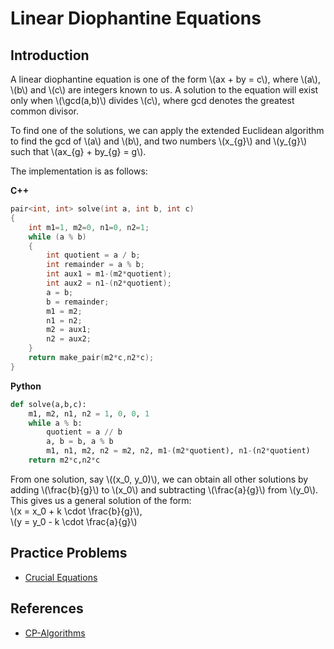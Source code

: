 # Linear Diophantine Equations

## Introduction
A linear diophantine equation is one of the form \\(ax + by = c\\), where \\(a\\), \\(b\\) and \\(c\\) are integers known to us. A solution to the equation will exist only when \\(\gcd(a,b)\\) divides \\(c\\), where gcd denotes the greatest common divisor.

To find one of the solutions, we can apply the extended Euclidean algorithm to find the gcd of \\(a\\) and \\(b\\), and two numbers \\(x_{g}\\) and \\(y_{g}\\) such that \\(ax_{g} + by_{g} = g\\).

The implementation is as follows:

**C++**
```cpp
pair<int, int> solve(int a, int b, int c)
{
    int m1=1, m2=0, n1=0, n2=1;
    while (a % b)
    {
        int quotient = a / b;
        int remainder = a % b;
        int aux1 = m1-(m2*quotient);
        int aux2 = n1-(n2*quotient);
        a = b;
        b = remainder;
        m1 = m2;
        n1 = n2;
        m2 = aux1;
        n2 = aux2;
    }
    return make_pair(m2*c,n2*c);
}
```

**Python**

```py
def solve(a,b,c):
    m1, m2, n1, n2 = 1, 0, 0, 1
    while a % b:
        quotient = a // b
        a, b = b, a % b
        m1, n1, m2, n2 = m2, n2, m1-(m2*quotient), n1-(n2*quotient)
    return m2*c,n2*c
```

From one solution, say \\((x_0, y_0)\\), we can obtain all other solutions by adding \\(\frac{b}{g}\\) to \\(x_0\\) and subtracting \\(\frac{a}{g}\\) from \\(y_0\\). This gives us a general solution of the form:
\
\\(x = x_0 + k \cdot \frac{b}{g}\\), 
\
\\(y = y_0 - k \cdot \frac{a}{g}\\)

## Practice Problems
- [Crucial Equations](https://www.spoj.com/problems/CEQU/)

## References
- [CP-Algorithms](https://cp-algorithms.com/)